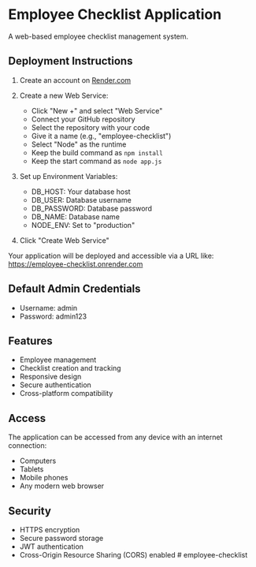 # Employee Checklist Application

A web-based employee checklist management system.

## Deployment Instructions

1. Create an account on [Render.com](https://render.com)

2. Create a new Web Service:
   - Click "New +" and select "Web Service"
   - Connect your GitHub repository
   - Select the repository with your code
   - Give it a name (e.g., "employee-checklist")
   - Select "Node" as the runtime
   - Keep the build command as `npm install`
   - Keep the start command as `node app.js`

3. Set up Environment Variables:
   - DB_HOST: Your database host
   - DB_USER: Database username
   - DB_PASSWORD: Database password
   - DB_NAME: Database name
   - NODE_ENV: Set to "production"

4. Click "Create Web Service"

Your application will be deployed and accessible via a URL like:
https://employee-checklist.onrender.com

## Default Admin Credentials
- Username: admin
- Password: admin123

## Features
- Employee management
- Checklist creation and tracking
- Responsive design
- Secure authentication
- Cross-platform compatibility

## Access
The application can be accessed from any device with an internet connection:
- Computers
- Tablets
- Mobile phones
- Any modern web browser

## Security
- HTTPS encryption
- Secure password storage
- JWT authentication
- Cross-Origin Resource Sharing (CORS) enabled
#   e m p l o y e e - c h e c k l i s t  
 
